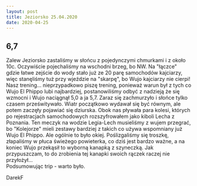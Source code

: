 ```yaml
---
layout: post
title: Jeziorsko 25.04.2020
date: 2020-04-25
---
```


## 6,7    

Zalew Jeziorsko zastaliśmy w słońcu z pojedynczymi chmurkami i z około 10c. 
Oczywiście pojechaliśmy na wschodni brzeg, bo NW.
Na "łączce" gdzie łatwe zejście do wody stało już ze 20 parę samochodów kajciarzy, 
więc stanęliśmy tuż przy wjeździe na "skarpę",
bo Wujo kajciarzy nie cierpi!  
Nasz trening... nieprzypadkowo piszę trening, ponieważ warun był z tych co Wujo El Phippo lubi najbardziej, postanowiliśmy odbyć 
z nadzieją że się wzmocni i Wujo naciągnął 5,0 a ja 5,7. Zaraz się zachmurzyło i słońce tylko czasem prześwitywało. Wiatr początkowo 
wydawał się być równym, ale potem zaczęły pojawiać się dziurska. Obok nas pływała para kolesi, 
których po rejestracjach samochodowych rozszyfrowałem jako kiboli Lecha z Poznania. 
Ten meczyk na wodzie Legia-Lech musieliśmy z wujem przegrać, 
bo "Kolejorze" mieli zestawy bardziej z takich co używa wspomniany już Wujo El Phippo. 
Ale ogólnie to było okiej. Poślizgaliśmy się troszkę, złapaliśmy w płuca świeżego powieterka, co dziś jest bardzo ważne, 
a na koniec Wujo przekąsił to wyborną kanapką z szyneczką.
Jak przypuszczam, to do zrobienia tej kanapki swoich rączek raczej nie przyłożył...  
Podsumowując trip - warto było.  

DarekF